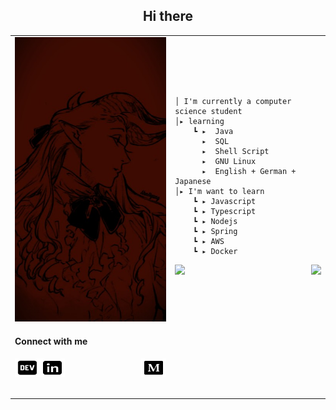 <h2 align="center">Hi there </h2>
<table>
    <tr>
        <td>
            <img src="https://github.com/marisellen/marisellen/blob/main/img.jpg" style="width:50em"; border: none;"/>
     <h4 align="left">Connect with me</h4>
        <p align="left">
            <a href="https://dev.to/mari_sellen" target="_blank" rel="noreferrer">
              <img align="left" src="https://github.com/marisellen/marisellen/blob/main/dev.png" alt="mari_sellen" height="30" width="40"target="_blank" rel="noreferrer"/></a>
            <a href="https://linkedin.com/in/marisellen" target="_blank">
              <img align="center" src="https://github.com/marisellen/marisellen/blob/main/linkedin.png" alt="marisellen" height="30" width="40" target="_blank" rel="noreferrer"/>                
               </a>
            <a href="https://medium.com/@marisellen" target="_blank">
              <img align="right" src="https://github.com/marisellen/marisellen/blob/main/medium.png" alt="@marisellen" height="30" width="40" target="_blank" rel="noreferrer"/>
                </a>
        </p>
<br>
            </td>
        <td sstyle="vertical-align: top; height: 100px;">
    
    │ I'm currently a computer science student                                               
    │▸ learning
        ┗ ▸  Java
          ▸  SQL
          ▸  Shell Script
          ▸  GNU Linux
          ▸  English + German + Japanese
    │▸ I'm want to learn
        ┗ ▸ Javascript
        ┗ ▸ Typescript
        ┗ ▸ Nodejs
        ┗ ▸ Spring
        ┗ ▸ AWS
        ┗ ▸ Docker   

<p align="left">
    <a href="https://github.com/elidianaandrade/dio-lab-open-source/blob/main/utils/cards/github-stats.md">
    <img height="145em" src="https://github-readme-stats.vercel.app/api?username=marisellen&theme=shadow_red&show_icons=true">
        <a/>
    <a href="https://github.com/elidianaandrade/dio-lab-open-source/blob/main/utils/cards/github-stats.md">
    <img height="130m" align="right" src="https://github-readme-stats-git-masterrstaa-rickstaa.vercel.app/api/top-langs/?username=marisellen&layout=compact&bg_color=0d1117&border_color=4f0000&title_color=9a0000&text_color=444444"> 
        <a/>
<p/>
<tr/>
</td>
    
